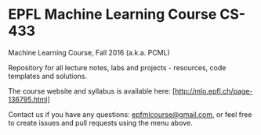 # EPFL Machine Learning Course CS-433
Machine Learning Course, Fall 2016 (a.k.a. PCML)

Repository for all lecture notes, labs and projects - resources, code templates and solutions.

The course website and syllabus is available here: [http://mlo.epfl.ch/page-136795.html]

Contact us if you have any questions: [epfmlcourse@gmail.com](mailto:epfmlcourse@gmail.com), or feel free to create issues and pull requests using the menu above.
